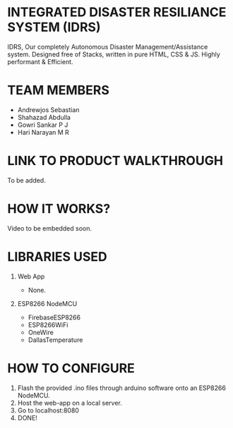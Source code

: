 # INTEGRATED DISASTER RESILIANCE SYSTEM (IDRS)
IDRS, Our completely Autonomous Disaster Management/Assistance system.
Designed free of Stacks, written in pure HTML, CSS & JS. Highly performant & Efficient.

# TEAM MEMBERS
* Andrewjos Sebastian
* Shahazad Abdulla
* Gowri Sankar P J
* Hari Narayan M R


# LINK TO PRODUCT WALKTHROUGH
 To be added.

# HOW IT WORKS?
Video to be embedded soon.

# LIBRARIES USED
1. Web App
	* None.
	
2. ESP8266 NodeMCU
	* FirebaseESP8266
	* ESP8266WiFi
	* OneWire
	* DallasTemperature

# HOW TO CONFIGURE
1. Flash the provided .ino files through arduino software onto an ESP8266 NodeMCU.
2. Host the web-app on a local server.
3. Go to localhost:8080 
4. DONE!
